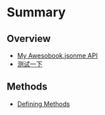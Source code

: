 # Summary

## Overview

* [My Awesobook.jsonme API](/README.md)
* [测试一下](ce-shi-yi-xia.md)

## Methods

* [Defining Methods](methods.md)

